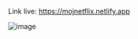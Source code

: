Link live: https://mojnetflix.netlify.app

![image](https://github.com/karolbialuk/netflix/assets/49475050/0ba0bccb-a0a3-472d-a719-acab15a20336)
